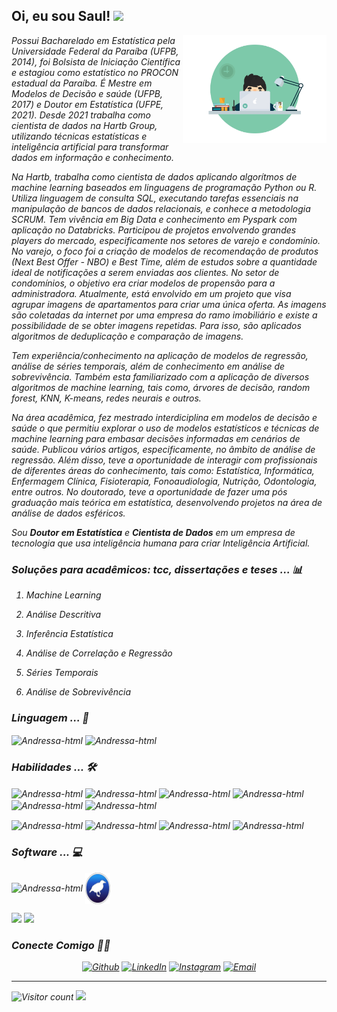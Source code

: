 <h2> Oi, eu sou Saul! <img src="https://media.giphy.com/media/mGcNjsfWAjY5AEZNw6/giphy.gif" width="50"></h2>
<img align='right' src="https://github.com/nirala69/nirala69/blob/master/70804f7e25b11f29db904f2fa7b4cd9d.gif" width="230">

<p><em>


Possui Bacharelado em Estatística pela Universidade Federal da Paraíba (UFPB, 2014), foi Bolsista de Iniciação Científica e estagiou como estatístico no PROCON estadual da Paraíba. É Mestre em Modelos de Decisão e saúde (UFPB, 2017) e Doutor em Estatística (UFPE, 2021). Desde 2021 trabalha como cientista de dados na Hartb Group, utilizando técnicas estatísticas e inteligência artificial para transformar dados em informação e conhecimento. 

Na Hartb, trabalha como cientista de dados aplicando algorítmos de machine learning baseados em linguagens de programação Python ou R. Utiliza linguagem de consulta SQL, executando tarefas essenciais na manipulação de bancos de dados relacionais, e conhece a metodologia SCRUM. Tem vivência em Big Data e conhecimento em Pyspark com aplicação no Databricks. Participou de projetos envolvendo grandes players do mercado, especificamente nos setores de varejo e condomínio. No varejo, o foco foi a criação de modelos de recomendação de produtos (Next Best Offer - NBO) e Best Time, além de estudos sobre a quantidade ideal de notificações a serem enviadas aos clientes. No setor de condomínios, o objetivo era criar modelos de propensão para a administradora.  Atualmente, está envolvido em um projeto que visa agrupar imagens de apartamentos para criar uma única oferta. As imagens são coletadas da internet por uma empresa do ramo imobiliário e existe a possibilidade de se obter imagens repetidas. Para isso, são aplicados algoritmos de deduplicação e comparação de imagens. 

Tem experiência/conhecimento na aplicação de modelos de regressão, análise de séries temporais, além de conhecimento em análise de sobrevivência. Também esta familiarizado com a aplicação de diversos algoritmos de machine learning, tais como, árvores de decisão, random forest, KNN, K-means, redes neurais e outros. 

Na área acadêmica, fez mestrado interdiciplina em modelos de decisão e saúde o que permitiu explorar o uso de modelos estatísticos e técnicas de machine learning para embasar decisões informadas em cenários de saúde. Publicou vários artigos, especificamente, no âmbito de análise de regressão. Além disso, teve a oportunidade de interagir com profissionais de diferentes áreas do conhecimento, tais como: Estatística, Informática, Enfermagem Clínica, Fisioterapia, Fonoaudiologia, Nutrição, Odontologia, entre outros. No doutorado, teve a oportunidade de fazer uma pós graduação mais teórica em estatística, desenvolvendo projetos na área de análise de dados esféricos.



 
Sou **Doutor em Estatística** e **Cientista de Dados** em um empresa de tecnologia que usa inteligência humana para criar Inteligência Artificial.    
 
<h3> Soluções para acadêmicos: tcc, dissertações e teses ... 📊</h3>
 
 1. Machine Learning
 
 2. Análise Descritiva
 
 3. Inferência Estatística
 
 4. Análise de Correlação e Regressão
 
 5. Séries Temporais
 
 6. Análise de Sobrevivência
 
<h3> Linguagem ... 💬 </h3>
 
<div>
 
  <img align="center" alt="Andressa-html" height="50" width="40" src="https://cdn.jsdelivr.net/gh/devicons/devicon/icons/python/python-original-wordmark.svg"/>
  <img align="center" alt="Andressa-html" height="50" width="40" src="https://cdn.jsdelivr.net/gh/devicons/devicon/icons/r/r-original.svg"/>

</div>

<h3> Habilidades ... 🛠️ </h3>

<div>
  <img align="center" alt="Andressa-html" height="50" width="40" src="https://cdn.jsdelivr.net/gh/devicons/devicon/icons/github/github-original-wordmark.svg"/>
  <img align="center" alt="Andressa-html" height="70" width="50" src="https://cdn.jsdelivr.net/gh/devicons/devicon/icons/latex/latex-original.svg"/>
  <img align="center" alt="Andressa-html" height="40" width="140" src="https://img.shields.io/badge/Apache_Spark-FFFFFF?style=for-the-badge&logo=apachespark&logoColor=#E35A16"/>
  <img align="center" alt="Andressa-html" height="80" width="70" src="https://cdn.jsdelivr.net/gh/devicons/devicon/icons/mysql/mysql-original-wordmark.svg"/>
  <img align="center" alt="Andressa-html" height="70" width="60" src="https://cdn.jsdelivr.net/gh/devicons/devicon/icons/mongodb/mongodb-original-wordmark.svg"/>
  <img align="center" alt="Andressa-html" height="60" width="50" src="https://cdn.jsdelivr.net/gh/devicons/devicon/icons/visualstudio/visualstudio-plain.svg"/>
 
 <p><em>

  <img align="center" alt="Andressa-html" height="40" width="140" src="https://img.shields.io/badge/Overleaf-47A141?style=for-the-badge&logo=Overleaf&logoColor=white"/>
  <img align="center" alt="Andressa-html" height="40" width="140" src="https://img.shields.io/badge/Jira-0052CC?style=for-the-badge&logo=Jira&logoColor=white"/>
  <img align="center" alt="Andressa-html" height="40" width="140" src="https://img.shields.io/badge/Trello-0052CC?style=for-the-badge&logo=trello&logoColor=white"/>
  <img align="center" alt="Andressa-html" height="40" width="140" src="https://img.shields.io/badge/Databricks-FF3621?style=for-the-badge&logo=Databricks&logoColor=white"/>
 
 
 
<h3> Software ... 💻 </h3>
 
<div>

  <img align="center" alt="Andressa-html" height="50" width="40" src="https://cdn.jsdelivr.net/gh/devicons/devicon/icons/spss/spss-original.svg"/>
  <img align="center" alt="Andressa-html" height="50" width="40" src="https://github.com/gsmitheidw/weka/blob/a61fab09f49ef13c6af8016809e0600a884d7438/weka.png"/>

 
</div>

  
<p><em>
<p><em>

<div>
 
  <img height="160em" src="http://github-profile-summary-cards.vercel.app/api/cards/profile-details?username=StunKnife&theme=dracula"/>
  <img height="160em" src="http://github-profile-summary-cards.vercel.app/api/cards/repos-per-language?username=StunKnife&theme=dracula"/>

 </div>
 

<h3> Conecte Comigo 🤝🏻 </h3>  
<p align="center"> 
<a href="https://github.com/StunKnife"><img alt="Github" src="https://img.shields.io/badge/-Github-000?style=flat&logo=Github&logoColor=white"></a> <a href="https://www.linkedin.com/in/saul-de-azev%C3%AAdo-souza-77b45020b/"><img alt="LinkedIn" src="https://img.shields.io/badge/LinkedIn-Saul de A. Souza-blue?style=flat-square&logo=linkedin"></a> <a href="https://www.instagram.com/saul_asouza/"><img alt="Instagram" src="https://img.shields.io/badge/Instagram-saul_asouza-black?style=flat-square&logo=instagram"></a> <a href="mailto:saul.deasouza@gmail.com"><img alt="Email" src="https://img.shields.io/badge/Email-saul.deasouza@gmail.com-blue?style=flat-square&logo=gmail"></a> 
 
 ---
![Visitor count](https://visitor-badge.laobi.icu/badge?page_id=StunKnife.StunKnife)   <img src="https://media.giphy.com/media/dxn6fRlTIShoeBr69N/giphy.gif" width="30">

